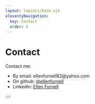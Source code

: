 ```yaml
---
layout: layouts/base.njk
eleventyNavigation:
  key: Contact
  order: 4
---
```

# Contact

Contact me:
<ul>
    <li>By email: ellenfurnell82@yahoo.com</li>
    <li>On github: <a href='https://github.com/Ellenfurnell'>@ellenfurnell</a></li>
    <li>LinkedIn: <a href='https://www.linkedin.com/in/ellen-furnell-5589a1292/'>Ellen Furnell</a></li>
</ul>

<img src='logocolor.png' alt='My logo, the capital letters E and F in dark blue serif font' width='20px' height='20px'>